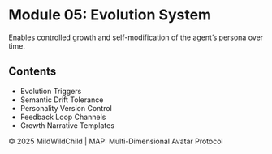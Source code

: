 # Module 05: Evolution System

Enables controlled growth and self-modification of the agent’s persona over time.

## Contents

- Evolution Triggers
- Semantic Drift Tolerance
- Personality Version Control
- Feedback Loop Channels
- Growth Narrative Templates

© 2025 MildWildChild | MAP: Multi-Dimensional Avatar Protocol